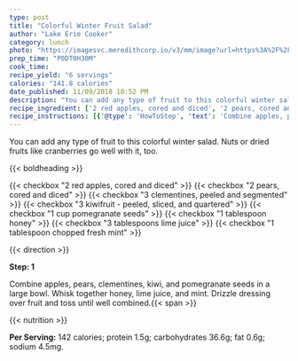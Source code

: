 ```yaml
---
type: post
title: "Colorful Winter Fruit Salad"
author: "Lake Erie Cooker"
category: lunch
photo: "https://imagesvc.meredithcorp.io/v3/mm/image?url=https%3A%2F%2Fimages.media-allrecipes.com%2Fuserphotos%2F4621876.jpg"
prep_time: "P0DT0H30M"
cook_time: 
recipe_yield: "6 servings"
calories: "141.8 calories"
date_published: 11/09/2018 10:52 PM
description: "You can add any type of fruit to this colorful winter salad. Nuts or dried fruits like cranberries go well with it, too."
recipe_ingredient: ['2 red apples, cored and diced', '2 pears, cored and diced', '3 clementines, peeled and segmented', '3 kiwifruit - peeled, sliced, and quartered', '1 cup pomegranate seeds', '1 tablespoon honey', '3 tablespoons lime juice', '1 tablespoon chopped fresh mint']
recipe_instructions: [{'@type': 'HowToStep', 'text': 'Combine apples, pears, clementines, kiwi, and pomegranate seeds in a large bowl. Whisk together honey, lime juice, and mint. Drizzle dressing over fruit and toss until well combined.\n'}]
---
```


You can add any type of fruit to this colorful winter salad. Nuts or dried fruits like cranberries go well with it, too. 

{{< boldheading >}}

{{< checkbox "2  red apples, cored and diced" >}}
{{< checkbox "2  pears, cored and diced" >}}
{{< checkbox "3  clementines, peeled and segmented" >}}
{{< checkbox "3  kiwifruit - peeled, sliced, and quartered" >}}
{{< checkbox "1 cup pomegranate seeds" >}}
{{< checkbox "1 tablespoon honey" >}}
{{< checkbox "3 tablespoons lime juice" >}}
{{< checkbox "1 tablespoon chopped fresh mint" >}}


{{< direction >}}

**Step: 1**

Combine apples, pears, clementines, kiwi, and pomegranate seeds in a large bowl. Whisk together honey, lime juice, and mint. Drizzle dressing over fruit and toss until well combined.{{< span >}}

{{< nutrition >}}

**Per Serving:** 142 calories; protein 1.5g; carbohydrates 36.6g; fat 0.6g; sodium 4.5mg.